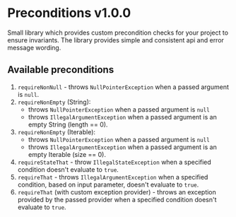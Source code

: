 # Preconditions v1.0.0

Small library which provides custom precondition checks for your project
to ensure invariants. The library provides simple and consistent api and
error message wording.

## Available preconditions
1. `requireNonNull` - throws `NullPointerException` when a passed argument is `null`.
2. `requireNonEmpty` (String):
    * throws `NullPointerException` when a passed argument is `null`
    * throws `IllegalArgumentException` when a passed argument is an empty String (length == 0).
3. `requireNonEmpty` (Iterable):
    * throws `NullPointerException` when a passed argument is `null`
    * throws `IllegalArgumentException` when a passed argument is an empty Iterable (size == 0).
4. `requireStateThat` - throw `IllegalStateException` when a specified condition doesn't evaluate to `true`.
5. `requireThat` - throws `IllegalArgumentException` when a specified condition, based on input parameter,
   doesn't evaluate to `true`.
6. `requireThat` (with custom exception provider) - throws an exception provided by the passed provider when
   a specified condition doesn't evaluate to `true`.